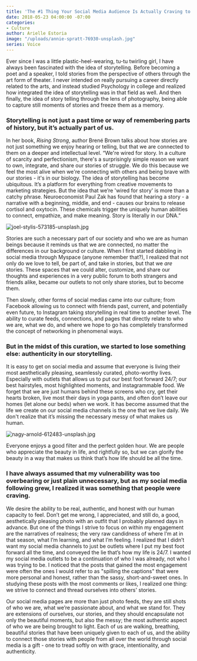```yaml
---
title: 'The #1 Thing Your Social Media Audience Is Actually Craving to See'
date: 2018-05-23 04:00:00 -07:00
categories:
- Culture
author: Arielle Estoria
image: "/uploads/annie-spratt-76930-unsplash.jpg"
series: Voice
---
```


Ever since I was a little plastic-heel-wearing, tu-tu twirling girl, I have always been fascinated with the idea of storytelling. Before becoming a poet and a speaker, I told stories from the perspective of others through the art form of theater. I never intended on really pursuing a career directly related to the arts, and instead studied Psychology in college and realized how integrated the idea of storytelling was in that field as well. And then finally, the idea of story telling through the lens of photography, being able to capture still moments of stories and freeze them as a memory. 

### Storytelling is not just a past time or way of remembering parts of history, but it’s actually part of us. 

In her book, _Rising Strong_, author Brené Brown talks about how stories are not just something we enjoy hearing or telling, but that we are connected to them on a deeper and intellectual level. “We're wired for story. In a culture of scarcity and perfectionism, there's a surprisingly simple reason we want to own, integrate, and share our stories of struggle. We do this because we feel the most alive when we're connecting with others and being brave with our stories - it's in our biology. The idea of storytelling has become ubiquitous. It’s a platform for everything from creative movements to marketing strategies. But the idea that we’re 'wired for story' is more than a catchy phrase. Neuroeconomist Paul Zak has found that hearing a story - a narrative with a beginning, middle, and end - causes our brains to release cortisol and oxytocin. These chemicals trigger the uniquely human abilities to connect, empathize, and make meaning. Story is literally in our DNA.”

![joel-stylis-573185-unsplash.jpg](/uploads/joel-stylis-573185-unsplash.jpg)

Stories are such a necessary part of our society and who we are as human beings because it reminds us that we are connected, no matter the differences in our background or culture. When I first started dabbling in social media through Myspace (anyone remember that?), I realized that not only do we love to tell, be part of, and take in stories, but that we _are_ stories. These spaces that we could alter, customize, and share our thoughts and experiences in a very public forum to both strangers and friends alike, became our outlets to not only share stories, but to become them. 

Then slowly, other forms of social medias came into our culture; from Facebook allowing us to connect with friends past, current, and potentially even future, to Instagram taking storytelling in real time to another level. The ability to curate feeds, connections, and pages that directly relate to who we are, what we do, and where we hope to go has completely transformed the concept of networking in phenomenal ways. 

### But in the midst of this curation, we started to lose something else: authenticity in our storytelling.

It is easy to get on social media and assume that everyone is living their most aesthetically pleasing, seamlessly curated, photo-worthy lives. Especially with outlets that allows us to put our best foot forward 24/7; our best hairstyles, most highlighted moments, and instagrammable food. We forget that we are just humans behind these screens who cry, get their hearts broken, live most their days in yoga pants, and often don’t leave our homes (let alone our beds) when we work. It has become assumed that the life we create on our social media channels is the one that we live daily. We don't realize that it’s missing the necessary messy of what makes us human.

![nagy-arnold-612483-unsplash.jpg](/uploads/nagy-arnold-612483-unsplash.jpg)

Everyone enjoys a good filter and the perfect golden hour. We are people who appreciate the beauty in life, and rightfully so, but we can glorify the beauty in a way that makes us think that’s how life should be all the time. 

### I have always assumed that my vulnerability was too overbearing or just plain unnecessary, but as my social media following grew, I realized it was something that people were craving. 

We desire the ability to be real, authentic, and honest with our human capacity to feel. Don’t get me wrong, I appreciated, and still do, a good, aesthetically pleasing photo with an outfit that I probably planned days in advance. But one of the things I strive to focus on within my engagement are the narratives of realness; the very raw candidness of where I’m at in that season, what I’m learning, and what I’m feeling. I realized that I didn’t want my social media channels to just be outlets where I put my best foot forward all the time, and conveyed the lie that’s how my life is 24/7. I wanted my social media outlets to be a continuation of who I was already, not who I was trying to be. I noticed that the posts that gained the most engagement were often the ones I would refer to as "spilling  the captions" that were more personal and honest, rather than the sassy, short-and-sweet ones. In studying these posts with the most comments or likes, I realized one thing: we strive to connect and thread ourselves into others' stories.

Our social media pages are more than just photo feeds, they are still shots of who we are, what we’re passionate about, and what we stand for. They are extensions of ourselves, our stories, and they should encapsulate not only the beautiful moments, but also the messy; the most authentic aspect of who we are being brought to light. Each of us are walking, breathing, beautiful stories that have been uniquely given to each of us, and the ability to connect those stories with people from all over the world through social media is a gift - one to tread softly on with grace, intentionality, and authenticity. 